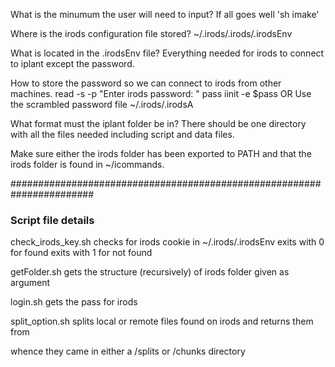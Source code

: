 What is the minumum the user will need to input?
	If all goes well 'sh imake'

Where is the irods configuration file stored?
	~/.irods/.irods/.irodsEnv

What is located in the .irodsEnv file?
	Everything needed for irods to connect to iplant except the password.

How to store the password so we can connect to irods from other machines.
	read -s -p "Enter irods password: " pass
	iinit -e $pass
	OR
	Use the scrambled password file ~/.irods/.irodsA

What format must the iplant folder be in?
	There should be one directory with all the files needed including script and data files.

Make sure either the irods folder has been exported to PATH and that the irods folder is found in ~/icommands.


#######################################################################
<h3>Script file details</h3>

check_irods_key.sh
	checks for irods cookie in ~/.irods/.irodsEnv
	exits with 0 for found
	exits with 1 for not found

getFolder.sh
	gets the structure (recursively) of irods folder given as argument

login.sh
	gets the pass for irods

split_option.sh
	splits local or remote files found on irods and returns them from 	

whence they came in either a /splits or /chunks directory


